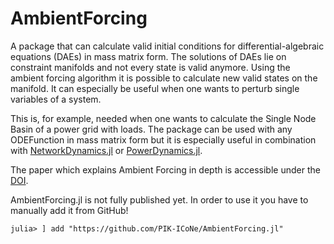 # AmbientForcing

A package that can calculate valid initial conditions for differential-algebraic equations (DAEs) in mass matrix form.
The solutions of DAEs lie on constraint manifolds and not every state is valid anymore. Using the ambient forcing algorithm it is possible to calculate new valid states on the manifold.
It can especially be useful when one wants to perturb single variables of a system. 

This is, for example, needed when one wants to calculate the Single Node Basin of a power grid with loads.
The package can be used with any ODEFunction in mass matrix form but it is especially useful in combination with [NetworkDynamics.jl](https://github.com/PIK-ICoNe/NetworkDynamics.jl) or [PowerDynamics.jl](https://github.com/JuliaEnergy/PowerDynamics.jl).

The paper which explains Ambient Forcing in depth is accessible under the [DOI](https://iopscience.iop.org/article/10.1088/1367-2630/ac6822).

AmbientForcing.jl is not fully published yet. In order to use it you have to manually add it from GitHub!

```
julia> ] add "https://github.com/PIK-ICoNe/AmbientForcing.jl"
```